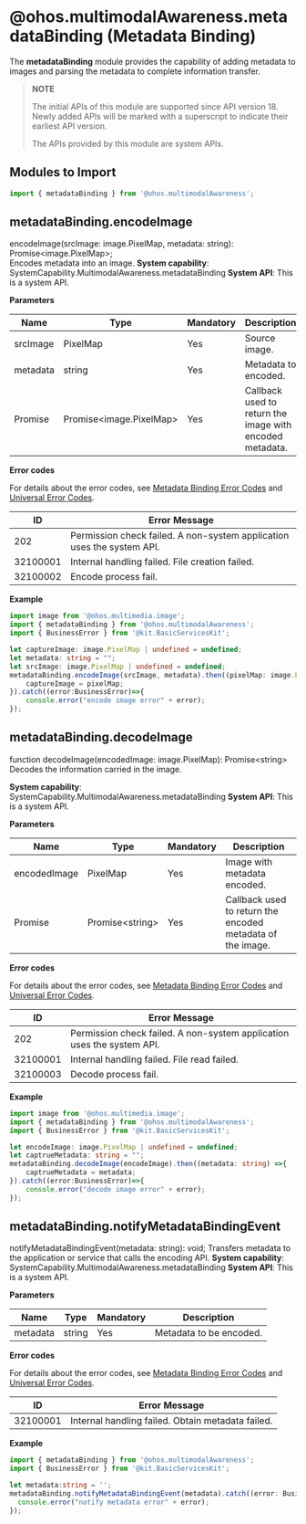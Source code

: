 # @ohos.multimodalAwareness.metadataBinding (Metadata Binding)

The **metadataBinding** module provides the capability of adding metadata to images and parsing the metadata to complete information transfer.

> **NOTE**
>
> The initial APIs of this module are supported since API version 18. Newly added APIs will be marked with a superscript to indicate their earliest API version.
>
> The APIs provided by this module are system APIs.


## Modules to Import
```ts
import { metadataBinding } from '@ohos.multimodalAwareness';
```

## metadataBinding.encodeImage
encodeImage(srcImage: image.PixelMap, metadata: string): Promise<image.PixelMap>;  
Encodes metadata into an image. 
**System capability**: SystemCapability.MultimodalAwareness.metadataBinding
**System API**: This is a system API.

**Parameters**

| Name  | Type                            | Mandatory| Description                                                        |
| -------- | -------------------------------- | ---- | ------------------------------------------------------------ |
| srcImage     | PixelMap                           | Yes  | Source image.|
| metadata     | string                             | Yes  | Metadata to encoded.|
| Promise | Promise<image.PixelMap>                 | Yes  |  Callback used to return the image with encoded metadata.|

**Error codes** 

For details about the error codes, see [Metadata Binding Error Codes](errorcode-metadataBinding.md) and [Universal Error Codes](../errorcode-universal.md).

| ID| Error Message                                                    |
| -------- | ------------------------------------------------------------ |
|   202    | Permission check failed. A non-system application uses the system API.|
|32100001  | Internal handling failed. File creation failed.|
|32100002  | Encode process fail.|

**Example**

```ts
import image from '@ohos.multimedia.image';
import { metadataBinding } from '@ohos.multimodalAwareness';
import { BusinessError } from '@kit.BasicServicesKit';

let captureImage: image.PixelMap | undefined = undefined;
let metadata: string = "";
let srcImage: image.PixelMap | undefined = undefined;
metadataBinding.encodeImage(srcImage, metadata).then((pixelMap: image.PixelMap) =>{
	captureImage = pixelMap;
}).catch((error:BusinessError)=>{
	console.error("encode image error" + error);
});
```

## metadataBinding.decodeImage
function decodeImage(encodedImage: image.PixelMap): Promise\<string\>
Decodes the information carried in the image.

**System capability**: SystemCapability.MultimodalAwareness.metadataBinding
**System API**: This is a system API.

**Parameters** 

| Name  | Type                            | Mandatory| Description                                                        |
| -------- | -------------------------------- | ---- | ------------------------------------------------------------ |
| encodedImage     | PixelMap                           | Yes  | Image with metadata encoded.|
|Promise|Promise\<string\>|Yes|Callback used to return the encoded metadata of the image.|

**Error codes** 

For details about the error codes, see [Metadata Binding Error Codes](errorcode-metadataBinding.md) and [Universal Error Codes](../errorcode-universal.md).

| ID| Error Message                                                    |
| -------- | ------------------------------------------------------------ |
|   202    | Permission check failed. A non-system application uses the system API.|
|32100001  | Internal handling failed. File read failed.|
|32100003  | Decode process fail.|

**Example** 
```ts
import image from '@ohos.multimedia.image';
import { metadataBinding } from '@ohos.multimodalAwareness';
import { BusinessError } from '@kit.BasicServicesKit';

let encodeImage: image.PixelMap | undefined = undefined;
let captrueMetadata: string = "";
metadataBinding.decodeImage(encodeImage).then((metadata: string) =>{
	captrueMetadata = metadata;
}).catch((error:BusinessError)=>{
	console.error("decode image error" + error);
}); 
```

## metadataBinding.notifyMetadataBindingEvent
notifyMetadataBindingEvent(metadata: string): void;
Transfers metadata to the application or service that calls the encoding API.
**System capability**: SystemCapability.MultimodalAwareness.metadataBinding
**System API**: This is a system API.

**Parameters** 

| Name  | Type                            | Mandatory| Description                                                        |
| -------- | -------------------------------- | ---- | ------------------------------------------------------------ |
| metadata     | string                           | Yes  | Metadata to be encoded.|

**Error codes** 

For details about the error codes, see [Metadata Binding Error Codes](errorcode-metadataBinding.md) and [Universal Error Codes](../errorcode-universal.md).

| ID| Error Message                                                    |
| -------- | ------------------------------------------------------------ |
|32100001|Internal handling failed. Obtain metadata failed.|

**Example**

```ts
import { metadataBinding } from '@ohos.multimodalAwareness';
import { BusinessError } from '@kit.BasicServicesKit';

let metadata:string = '';
metadataBinding.notifyMetadataBindingEvent(metadata).catch((error: BusinessError)=>{
  console.error("notify metadata error" + error);
});
```
